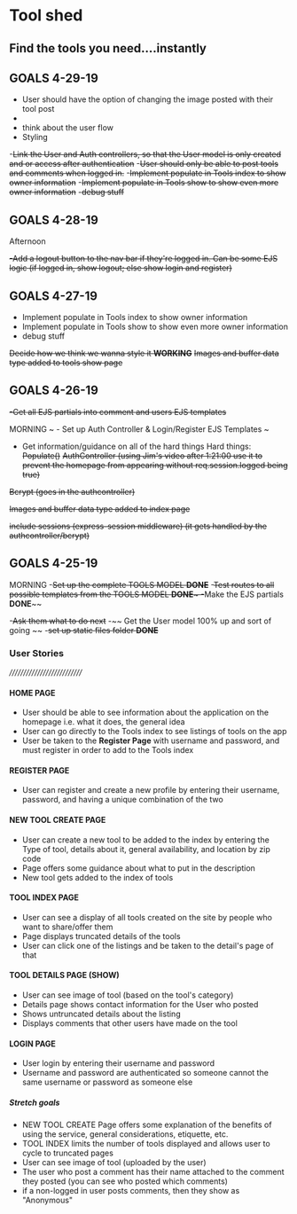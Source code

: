 # Tool shed
## Find the tools you need....instantly


## GOALS 4-29-19

- User should have the option of changing the image posted with their tool post
- 
- think about the user flow 
- Styling


-~~Link the User and Auth controllers, so that the User model is only created and or access after authentication~~
-~~User should only be able to post tools and comments when logged in.~~
-~~Implement populate in Tools index to show owner information~~
-~~Implement populate in Tools show to show even more owner information~~
-~~debug stuff~~


## GOALS 4-28-19

Afternoon

~~-Add a logout button to the nav bar if they're logged in. Can be some EJS logic (if logged in, show logout; else show login and register)~~

## GOALS 4-27-19

- Implement populate in Tools index to show owner information
- Implement populate in Tools show to show even more owner information
- debug stuff 

~~Decide how we think we wanna style it **WORKING**~~
~~Images and buffer data type added to tools show page~~

## GOALS 4-26-19 


~~-Get all EJS partials into comment and users EJS templates~~

MORNING 
~ - Set up Auth Controller & Login/Register EJS Templates ~
 
- Get information/guidance on all of the hard things 
Hard things:
~~Populate()~~
~~AuthController (using Jim's video after 1:21:00 use it to prevent the homepage from appearing without req.session.logged being true)~~ 

~~Bcrypt (goes in the authcontroller)~~ 

~~Images and buffer data type added to index page~~

~~include sessions (express-session middleware) (it gets handled by the authcontroller/bcrypt)~~

## GOALS 4-25-19 

MORNING
-~~Set up the complete TOOLS MODEL **DONE**~~
-~~Test routes to all possible templates from the TOOLS MODEL **DONE**~
-~~Make the EJS partials **DONE**~~


-~~Ask them what to do next~~
-~~ Get the User model 100% up and sort of going ~~
-~~set up static files folder **DONE**~~





### User Stories
*//////////////////////////*

#### HOME PAGE
- User should be able to see information about the application on the homepage i.e. what it does, the general idea
- User can go directly to the Tools index to see listings of tools on the app 
- User be taken to the **Register Page** with username and password, and must register in order to add to the Tools index

#### REGISTER PAGE
- User can register and create a new profile by entering their username, password, and having a unique combination of the two

#### NEW TOOL CREATE PAGE
- User can create a new tool to be added to the index by entering the Type of tool, details about it, general availability, and location by zip code 
- Page offers some guidance about what to put in the description
- New tool gets added to the index of tools

#### TOOL INDEX PAGE 
- User can see a display of all tools created on the site by people who want to share/offer them
- Page displays truncated details of the tools
- User can click one of the listings and be taken to the detail's page of that

#### TOOL DETAILS PAGE (SHOW)
- User can see image of tool (based on the tool's category)
- Details page shows contact information for the User who posted
- Shows untruncated details about the listing
- Displays comments that other users have made on the tool 

#### LOGIN PAGE
- User login by entering their username and password
- Username and password are authenticated so someone cannot the same username or password as someone else 




##### Stretch goals
- NEW TOOL CREATE Page offers some explanation of the benefits of using the service, general considerations, etiquette, etc.
- TOOL INDEX limits the number of tools displayed and allows user to cycle to truncated pages
- User can see image of tool (uploaded by the user)
- The user who post a comment has their name attached to the comment they posted (you can see who posted which comments)
- if a non-logged in user posts comments, then they show as "Anonymous"
